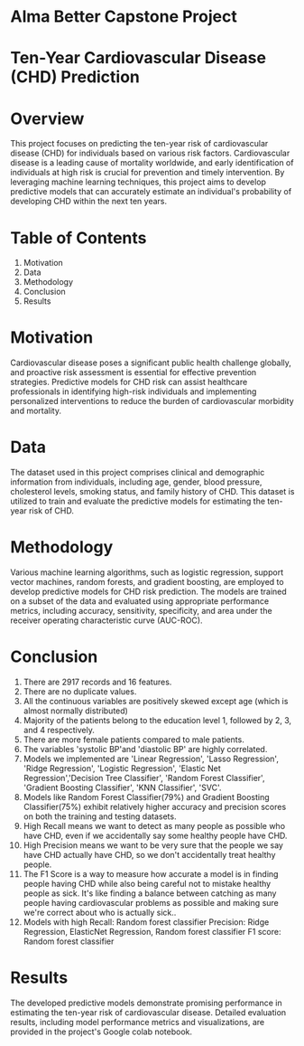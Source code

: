 # Alma Better Capstone Project

# Ten-Year Cardiovascular Disease (CHD) Prediction

# Overview
This project focuses on predicting the ten-year risk of cardiovascular disease (CHD) for individuals based on various risk factors. Cardiovascular disease is a leading cause of mortality worldwide, and early identification of individuals at high risk is crucial for prevention and timely intervention. By leveraging machine learning techniques, this project aims to develop predictive models that can accurately estimate an individual's probability of developing CHD within the next ten years.

# Table of Contents
1. Motivation
2. Data
3. Methodology
4. Conclusion
5. Results


# Motivation
Cardiovascular disease poses a significant public health challenge globally, and proactive risk assessment is essential for effective prevention strategies. Predictive models for CHD risk can assist healthcare professionals in identifying high-risk individuals and implementing personalized interventions to reduce the burden of cardiovascular morbidity and mortality.

# Data
The dataset used in this project comprises clinical and demographic information from individuals, including age, gender, blood pressure, cholesterol levels, smoking status, and family history of CHD. This dataset is utilized to train and evaluate the predictive models for estimating the ten-year risk of CHD.

# Methodology
Various machine learning algorithms, such as logistic regression, support vector machines, random forests, and gradient boosting, are employed to develop predictive models for CHD risk prediction. The models are trained on a subset of the data and evaluated using appropriate performance metrics, including accuracy, sensitivity, specificity, and area under the receiver operating characteristic curve (AUC-ROC).

# Conclusion
1. There are 2917 records and 16 features.
2. There are no duplicate values.
3. All the continuous variables are positively skewed except age (which is almost normally distributed)
4. Majority of the patients belong to the education level 1, followed by 2, 3, and 4 respectively.
5. There are more female patients compared to male patients.
6. The variables 'systolic BP'and 'diastolic BP' are highly correlated.
7. Models we implemented are 'Linear Regression', 'Lasso Regression', 'Ridge Regression', 'Logistic Regression', 'Elastic Net Regression','Decision Tree Classifier', 'Random Forest Classifier', 'Gradient Boosting Classifier', 'KNN Classifier', 'SVC'.
8. Models like Random Forest Classifier(79%) and Gradient Boosting Classifier(75%) exhibit relatively higher accuracy and precision scores on both the training and testing datasets.
9. High Recall means we want to detect as many people as possible who have CHD, even if we accidentally say some healthy people have CHD.
10. High Precision means we want to be very sure that the people we say have CHD actually have CHD, so we don't accidentally treat healthy people.
11. The F1 Score is a way to measure how accurate a model is in finding people having CHD while also being careful not to mistake healthy people as sick. It's like finding a balance between catching as many people having cardiovascular problems as possible and making sure we're correct about who is actually sick..
12. Models with high
      Recall: Random forest classifier
      Precision: Ridge Regression, ElasticNet Regression, Random forest classifier
      F1 score: Random forest classifier

# Results
The developed predictive models demonstrate promising performance in estimating the ten-year risk of cardiovascular disease. Detailed evaluation results, including model performance metrics and visualizations, are provided in the project's Google colab notebook.
